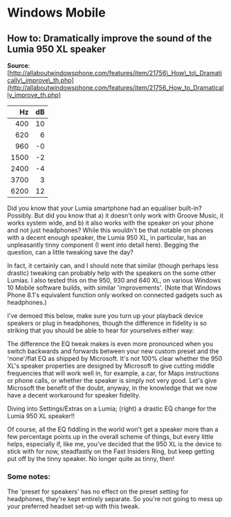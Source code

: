 # Windows Mobile

## How to: Dramatically improve the sound of the Lumia 950 XL speaker

**Source**: [http://allaboutwindowsphone.com/features/item/21756\_How\_to\_Dramatically\_improve\_th.php](http://allaboutwindowsphone.com/features/item/21756_How_to_Dramatically_improve_th.php)

| Hz | dB |
| ---: | ---: |
| 400 | 10 |
| 620 | 6 |
| 960 | -0 |
| 1500 | -2 |
| 2400 | -4 |
| 3700 | 3 |
| 6200 | 12 |

Did you know that your Lumia smartphone had an equaliser built-in? Possibly. But did you know that a\) it doesn't only work with Groove Music, it works system wide, and b\) it also works with the speaker on your phone and not just headphones? While this wouldn't be that notable on phones with a decent enough speaker, the Lumia 950 XL, in particular, has an unpleasantly tinny component \(I went into detail here\). Begging the question, can a little tweaking save the day?

In fact, it certainly can, and I should note that similar \(though perhaps less drastic\) tweaking can probably help with the speakers on the some other Lumias. I also tested this on the 950, 930 and 640 XL, on various Windows 10 Mobile software builds, with similar 'improvements'. \(Note that Windows Phone 8.1's equivalent function only worked on connected gadgets such as headphones.\)

I've demoed this below, make sure you turn up your playback device speakers or plug in headphones, though the difference in fidelity is so striking that you should be able to hear for yourselves either way:

The difference the EQ tweak makes is even more pronounced when you switch backwards and forwards between your new custom preset and the 'none'/flat EQ as shipped by Microsoft. It's not 100% clear whether the 950 XL's speaker properties are designed by Microsoft to give cutting middle frequencies that will work well in, for example, a car, for Maps instructions or phone calls, or whether the speaker is simply not very good. Let's give Microsoft the benefit of the doubt, anyway, in the knowledge that we now have a decent workaround for speaker fidelity.

Diving into Settings/Extras on a Lumia; \(right\) a drastic EQ change for the Lumia 950 XL speaker!!

Of course, all the EQ fiddling in the world won't get a speaker more than a few percentage points up in the overall scheme of things, but every little helps, especially if, like me, you've decided that the 950 XL is the device to stick with for now, steadfastly on the Fast Insiders Ring, but keep getting put off by the tinny speaker. No longer quite as tinny, then!

### Some notes:

The 'preset for speakers' has no effect on the preset setting for headphones, they're kept entirely separate. So you're not going to mess up your preferred headset set-up with this tweak.

